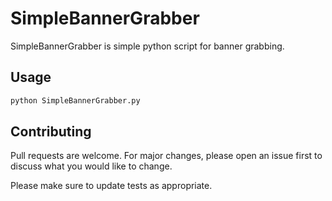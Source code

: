 # SimpleBannerGrabber

SimpleBannerGrabber is simple python script for banner grabbing.

## Usage

```bash
python SimpleBannerGrabber.py
```

## Contributing
Pull requests are welcome. For major changes, please open an issue first to discuss what you would like to change.

Please make sure to update tests as appropriate.
